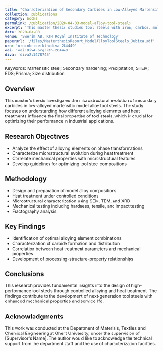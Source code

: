 ```yaml
---
title: "Characterization of Secondary Carbides in Low-Alloyed Martensitic Model Alloy Tool Steels"
collection: publications
category: books
permalink: /publication/2020-04-03-model-alloy-tool-steels
excerpt: 'This master thesis studies tool steels with iron, carbon, molybdenum, and vanadium to understand carbide effects on hardness. Two alloys were tempered at 550C and 600C, with hardness measured and compared. Alloy A was analyzed with STEM EDS and TC Prisma simulations, showing molybdenum carbides increase strength. Hardness was higher at 550C due to reduced overaging at 600C.'
date: 2020-04-03
venue: 'Swerim AB, KTH Royal Institute of Technology'
paperurl: '/files/MasterthesisReport_ModelAlloyToolSteels_Jubica.pdf'
urn: 'urn:nbn:se:kth:diva-284449'
oai: 'oai:DiVA.org:kth-284449'
diva: 'diva2:1478745'
---
```


Keywords: Martensitic steel; Secondary hardening; Precipitation; STEM; EDS; Prisma; Size distribution

## Overview
This master's thesis investigates the microstructural evolution of secondary carbides in low-alloyed martensitic model alloy tool steels. The study focuses on understanding how different alloying elements and heat treatments influence the final properties of tool steels, which is crucial for optimizing their performance in industrial applications.

## Research Objectives
- Analyze the effect of alloying elements on phase transformations
- Characterize microstructural evolution during heat treatment
- Correlate mechanical properties with microstructural features
- Develop guidelines for optimizing tool steel compositions

## Methodology
- Design and preparation of model alloy compositions
- Heat treatment under controlled conditions
- Microstructural characterization using SEM, TEM, and XRD
- Mechanical testing including hardness, tensile, and impact testing
- Fractography analysis

## Key Findings
- Identification of optimal alloying element combinations
- Characterization of carbide formation and distribution
- Correlation between heat treatment parameters and mechanical properties
- Development of processing-structure-property relationships

## Conclusions
This research provides fundamental insights into the design of high-performance tool steels through controlled alloying and heat treatment. The findings contribute to the development of next-generation tool steels with enhanced mechanical properties and service life.

## Acknowledgments
This work was conducted at the Department of Materials, Textiles and Chemical Engineering at Ghent University, under the supervision of [Supervisor's Name]. The author would like to acknowledge the technical support from the department staff and the use of characterization facilities.